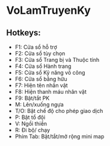 # VoLamTruyenKy

## **Hotkeys:**
 - F1: Cửa sổ hỗ trợ
 - F2: Cửa sổ tùy chọn
 - F3: Cửa sổ Trang bị và Thuộc tính
 - F4: Cửa sổ Hành trang
 - F5: Cửa sổ Kỹ năng võ công
 - F6: Cửa sổ bằng hữu
 - F7: Hiện tên nhân vật
 - F8: Hiện thanh máu nhân vật
 - F9: Bật/tắt PK
 - M: Lên/xuống ngựa
 - T/O: Bật chế độ cho phép giao dịch
 - P: Bật tổ đội
 - V: Ngồi thiền
 - R: Đi bộ/ chạy
 - Phím Tab: Bật/tắt/mở rộng mini map
